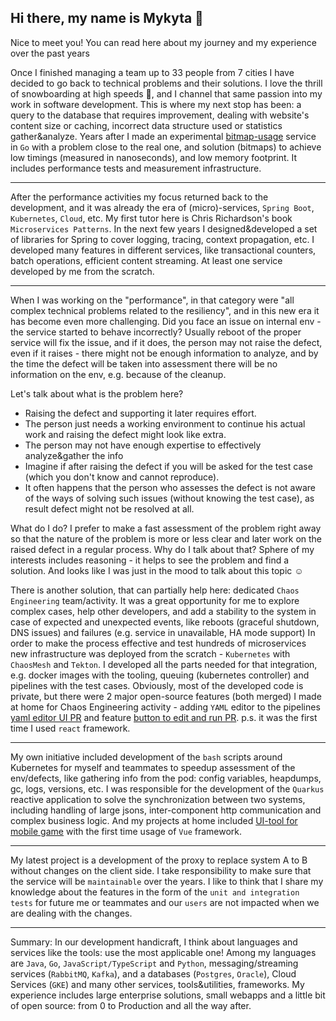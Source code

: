 ## Hi there, my name is Mykyta 👋

Nice to meet you! You can read here about my journey and my experience over the past years

Once I finished managing a team up to 33 people from 7 cities I have decided to go back to technical problems and their solutions. 
I love the thrill of snowboarding at high speeds 🚀, and I channel that same passion into my work in software development. This is where my next stop has been: a query to the database that requires improvement, dealing with website's content size or caching, incorrect data structure used or statistics gather&analyze. 
Years after I made an experimental [bitmap-usage](https://github.com/marniks7/bitmap-usage) service in `Go` with a problem close to the real one, and solution (bitmaps) to achieve low timings (measured in nanoseconds), and low memory footprint. It includes performance tests and measurement infrastructure.

---

After the performance activities my focus returned back to the development, and it was already the era of (micro)-services, `Spring Boot`, `Kubernetes`, `Cloud`, etc. My first tutor here is Chris Richardson's book `Microservices Patterns`. In the next few years I designed&developed a set of libraries for Spring to cover logging, tracing, context propagation, etc. I developed many features in different services, like transactional counters, batch operations, efficient content streaming. At least one service developed by me from the scratch.

---

When I was working on the "performance", in that category were "all complex technical problems related to the resiliency", and in this new era it has become even more challenging. 
Did you face an issue on internal env - the service started to behave incorrectly? Usually reboot of the proper service will fix the issue, and if it does, the person may not raise the defect, even if it raises - there might not be enough information to analyze, and by the time the defect will be taken into assessment there will be no information on the env, e.g. because of the cleanup.

Let's talk about what is the problem here?
- Raising the defect and supporting it later requires effort.
- The person just needs a working environment to continue his actual work and raising the defect might look like extra.
- The person may not have enough expertise to effectively analyze&gather the info
- Imagine if after raising the defect if you will be asked for the test case (which you don't know and cannot reproduce).
- It often happens that the person who assesses the defect is not aware of the ways of solving such issues (without knowing the test case), as result defect might not be resolved at all.

What do I do? I prefer to make a fast assessment of the problem right away so that the nature of the problem is more or less clear and later work on the raised defect in a regular process.
Why do I talk about that? Sphere of my interests includes reasoning - it helps to see the problem and find a solution. And looks like I was just in the mood to talk about this topic ☺️

There is another solution, that can partially help here: dedicated `Chaos Engineering` team/activity. 
It was a great opportunity for me to explore complex cases, help other developers, and add a stability to the system in case of expected and unexpected events, like reboots (graceful shutdown, DNS issues) and failures (e.g. service in unavailable, HA mode support)
In order to make the process effective and test hundreds of microservices new infrastructure was deployed from the scratch - `Kubernetes` with `ChaosMesh` and `Tekton`. I developed all the parts needed for that integration, e.g. docker images with the tooling, queuing (kubernetes controller) and pipelines with the test cases.
Obviously, most of the developed code is private, but there were 2 major open-source features (both merged) I made at home for Chaos Engineering activity - adding `YAML` editor to the pipelines [yaml editor UI PR](https://github.com/tektoncd/dashboard/pull/2575/) and feature [button to edit and run PR](https://github.com/tektoncd/dashboard/pull/2633). p.s. it was the first time I used `react` framework.

---

My own initiative included development of the `bash` scripts around Kubernetes for myself and teammates to speedup assessment of the env/defects, like gathering info from the pod: config variables, heapdumps, gc, logs, versions, etc.
I was responsible for the development of the `Quarkus` reactive application to solve the synchronization between two systems, including handling of large jsons, inter-component http communication and complex business logic.
And my projects at home included [UI-tool for mobile game](https://github.com/marniks7/nmd-arena-source) with the first time usage of `Vue` framework.

---

My latest project is a development of the proxy to replace system A to B without changes on the client side. I take responsibility to make sure that the service will be `maintainable` over the years. I like to think that I share my knowledge about the features in the form of the `unit and integration tests` for future me or teammates and our `users` are not impacted when we are dealing with the changes.

---
Summary:
In our development handicraft, I think about languages and services like the tools: use the most applicable one! 
Among my languages are `Java`, `Go`, `JavaScript/TypeScript` and `Python`, messaging/streaming services (`RabbitMQ`, `Kafka`), and a databases (`Postgres`, `Oracle`), Cloud Services (`GKE`) and many other services, tools&utilities, frameworks.
My experience includes large enterprise solutions, small webapps and a little bit of open source: from 0 to Production and all the way after.
